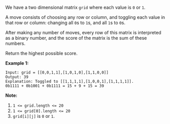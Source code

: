We have a two dimensional matrix `grid` where each value is `0` or `1`.

A move consists of choosing any row or column, and toggling each value in that
row or column: changing all `0`s to `1`s, and all `1`s to `0`s.

After making any number of moves, every row of this matrix is interpreted as a
binary number, and the score of the matrix is the sum of these numbers.

Return the highest possible score.



**Example 1:**

    
    
    Input: grid = [[0,0,1,1],[1,0,1,0],[1,1,0,0]]
    Output: 39
    Explanation: Toggled to [[1,1,1,1],[1,0,0,1],[1,1,1,1]].
    0b1111 + 0b1001 + 0b1111 = 15 + 9 + 15 = 39



**Note:**

  1. `1 <= grid.length <= 20`
  2. `1 <= grid[0].length <= 20`
  3. `grid[i][j]` is `0` or `1`.

